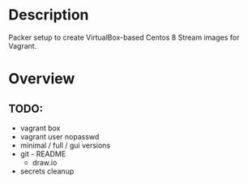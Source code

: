 # Description
Packer setup to create VirtualBox-based Centos 8 Stream images for Vagrant.

# Overview

## TODO:
- vagrant box
- vagrant user nopasswd
- minimal / full / gui versions
- git - README
  - draw.io
- secrets cleanup


